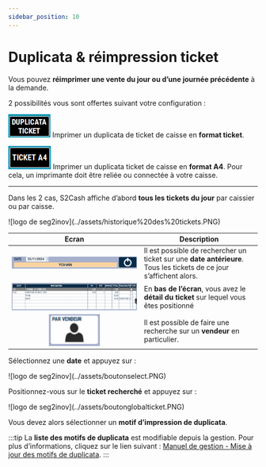 ```yaml
---
sidebar_position: 10
---
```

# Duplicata & réimpression ticket 

Vous pouvez **réimprimer une vente du jour ou d’une journée précédente** à la demande.


2 possibilités vous sont offertes suivant votre configuration :

![logo de seg2inov](../assets/duplicata.PNG)    Imprimer un duplicata de ticket de caisse en **format ticket**. 

![logo de seg2inov](../assets/duplicataa4.PNG)      Imprimer un duplicata ticket de caisse en **format A4**. Pour cela, un imprimante doit être reliée ou connectée à votre caisse. 

------------------------------------------

Dans les 2 cas, S2Cash affiche d’abord **tous les tickets du jour** par caissier ou par caisse.

<div className="contenaireImg">
    ![logo de seg2inov](../assets/historique%20des%20tickets.PNG)
</div>

| Ecran | Description | 
|:-----------:|-----------|
|![logo de seg2inov](../assets/date.PNG)|Il est possible de rechercher un ticket sur une **date antérieure**. Tous les tickets de ce jour s’affichent alors. |
|![logo de seg2inov](../assets/designation.PNG)|En **bas de l’écran**, vous avez le **détail du ticket** sur lequel vous êtes positionné|
|![logo de seg2inov](../assets/parvendeur.PNG)|Il est possible de faire une recherche sur un **vendeur** en particulier.|

Sélectionnez une **date** et appuyez sur :

<div className="contenaireImg">
    ![logo de seg2inov](../assets/boutonselect.PNG)
</div>

Positionnez-vous sur le **ticket recherché** et appuyez sur :

<div className="contenaireImg">
    ![logo de seg2inov](../assets/boutonglobalticket.PNG)
</div>

Vous devez alors sélectionner un **motif d’impression de duplicata**. 

:::tip
La **liste des motifs de duplicata** est modifiable depuis la gestion. Pour plus d’informations, cliquez sur le lien suivant : [Manuel de gestion - Mise à jour des motifs de duplicata](https://aide.seg2inov.fr/docs/manuel-gestion/gestion-de-caisse/maj-motifs-duplicata). 
:::
 
